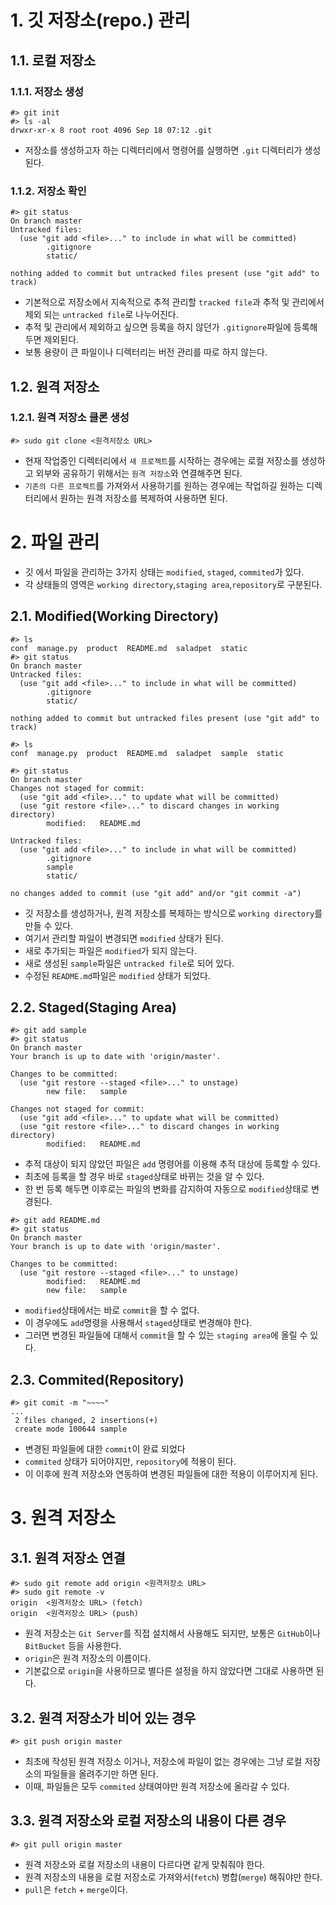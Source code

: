 # 1. 깃 저장소(repo.) 관리

## 1.1. 로컬 저장소

### 1.1.1. 저장소 생성 

```
#> git init
#> ls -al 
drwxr-xr-x 8 root root 4096 Sep 18 07:12 .git
``` 

- 저장소를 생성하고자 하는 디렉터리에서 명령어를 실행하면 `.git` 디렉터리가 생성된다. 

### 1.1.2. 저장소 확인 

```
#> git status
On branch master
Untracked files:
  (use "git add <file>..." to include in what will be committed)
        .gitignore
        static/

nothing added to commit but untracked files present (use "git add" to track)
```

- 기본적으로 저장소에서 지속적으로 추적 관리할 `tracked file`과 
  추적 및 관리에서 제외 되는 `untracked file`로 나누어진다. 
- 추적 및 관리에서 제외하고 싶으면 등록을 하지 않던가 `.gitignore`파일에 등록해 두면 제외된다. 
- 보통 용량이 큰 파일이나 디렉터리는 버전 관리를 따로 하지 않는다. 

## 1.2. 원격 저장소

### 1.2.1. 원격 저장소 클론 생성 

```
#> sudo git clone <원격저장소 URL>
```

- 현재 작업중인 디렉터리에서 `새 프로젝트`를 시작하는 경우에는 로컬 저장소를 생성하고 외부와 공유하기 위해서는 `원격 저장소`와 연결해주면 된다. 
- `기존의 다른 프로젝트`를 가져와서 사용하기를 원하는 경우에는 작업하길 원하는 디렉터리에서 원하는 원격 저장소를 복제하여 사용하면 된다. 

# 2. 파일 관리 

- 깃 에서 파일을 관리하는 3가지 상태는 `modified`, `staged`, `commited`가 있다. 
- 각 상태들의 영역은 `working directory`,`staging area`,`repository`로 구분된다. 

## 2.1. Modified(Working Directory)

```
#> ls
conf  manage.py  product  README.md  saladpet  static
#> git status
On branch master
Untracked files:
  (use "git add <file>..." to include in what will be committed)
        .gitignore
        static/

nothing added to commit but untracked files present (use "git add" to track)

#> ls
conf  manage.py  product  README.md  saladpet  sample  static

#> git status
On branch master
Changes not staged for commit:
  (use "git add <file>..." to update what will be committed)
  (use "git restore <file>..." to discard changes in working directory)
        modified:   README.md

Untracked files:
  (use "git add <file>..." to include in what will be committed)
        .gitignore
        sample
        static/

no changes added to commit (use "git add" and/or "git commit -a")```

- 깃 저장소를 생성하거나, 원격 저장소를 복제하는 방식으로 `working directory`를 만들 수 있다. 
- 여기서 관리할 파일이 변경되면 `modified` 상태가 된다. 
- 새로 추가되는 파일은 `modified`가 되지 않는다. 
- 새로 생성된 `sample`파일은 `untracked file`로 되어 있다. 
- 수정된 `README.md`파일은 `modified` 상태가 되었다. 

## 2.2. Staged(Staging Area)

```
#> git add sample
#> git status
On branch master
Your branch is up to date with 'origin/master'.

Changes to be committed:
  (use "git restore --staged <file>..." to unstage)
        new file:   sample

Changes not staged for commit:
  (use "git add <file>..." to update what will be committed)
  (use "git restore <file>..." to discard changes in working directory)
        modified:   README.md
```

- 추적 대상이 되지 않았던 파일은 `add` 명령어를 이용해 추적 대상에 등록할 수 있다. 
- 최초에 등록을 할 경우 바로 `staged`상태로 바뀌는 것을 알 수 있다. 
- 한 번 등록 해두면 이후로는 파일의 변화를 감지하여 자동으로 `modified`상태로 변경된다. 

```
#> git add README.md
#> git status
On branch master
Your branch is up to date with 'origin/master'.

Changes to be committed:
  (use "git restore --staged <file>..." to unstage)
        modified:   README.md
        new file:   sample
```

- `modified`상태에서는 바로 `commit`을 할 수 없다. 
- 이 경우에도 `add`명령을 사용해서 `staged`상태로 변경해야 한다. 
- 그러면 변경된 파일들에 대해서 `commit`을 할 수 있는 `staging area`에 올릴 수 있다. 

## 2.3. Commited(Repository)

```
#> git comit -m "~~~~"
...
 2 files changed, 2 insertions(+)
 create mode 100644 sample
```

- 변경된 파일들에 대한 `commit`이 완료 되었다 
- `commited` 상태가 되어야지만, `repository`에 적용이 된다.
- 이 이후에 원격 저장소와 연동하여 변경된 파일들에 대한 적용이 이루어지게 된다. 

# 3. 원격 저장소

## 3.1. 원격 저장소 연결 

```
#> sudo git remote add origin <원격저장소 URL>
#> sudo git remote -v
origin  <원격저장소 URL> (fetch)
origin  <원격저장소 URL> (push)
```

- 원격 저장소는 `Git Server`를 직접 설치해서 사용해도 되지만, 
  보통은 `GitHub`이나 `BitBucket` 등을 사용한다. 
- `origin`은 원격 저장소의 이름이다. 
- 기본값으로 `origin`을 사용하므로 별다른 설정을 하지 않았다면 그대로 사용하면 된다. 

## 3.2. 원격 저장소가 비어 있는 경우

```
#> git push origin master
```

- 최초에 작성된 원격 저장소 이거나, 저장소에 파일이 없는 경우에는 그냥 로컬 저장소의 파일들을 올려주기만 하면 된다. 
- 이때, 파일들은 모두 `commited` 상태여야만 원격 저장소에 올라갈 수 있다. 

## 3.3. 원격 저장소와 로컬 저장소의 내용이 다른 경우

```
#> git pull origin master
```

- 원격 저장소와 로컬 저장소의 내용이 다르다면 같게 맞춰줘야 한다. 
- 원격 저장소의 내용을 로컬 저장소로 가져와서(`fetch`) 병합(`merge`)  해줘야만 한다. 
- `pull`은 `fetch` + `merge`이다. 